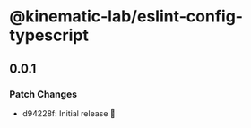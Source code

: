 # @kinematic-lab/eslint-config-typescript

## 0.0.1

### Patch Changes

-   d94228f: Initial release 🎉
